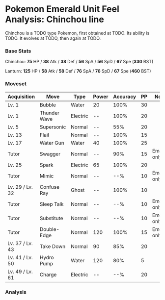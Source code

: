# Pokemon Emerald Unit Feel Analysis: Chinchou line

Chinchou is a TODO type Pokemon, first obtained at TODO. Its ability is TODO. It evolves at TODO, then again at TODO.

### Base Stats

Chinchou: **75** HP / **38** Atk / **38** Def / **56** SpA / **56** SpD / **67** Spe (**330** BST)

Lanturn: **125** HP / **58** Atk / **58** Def / **76** SpA / **76** SpD / **67** Spe (**460** BST)

### Moveset

|Acquisition    |Move        |Type    |Power|Accuracy|PP |Notes                    |
|---            |---         |---     |---  |---     |---|---                      |
|Lv. 1          |Bubble      |Water   |20   |100%    |30 |                         |
|Lv. 1          |Thunder Wave|Electric|--   |100%    |20 |                         |
|Lv. 5          |Supersonic  |Normal  |--   |55%     |20 |                         |
|Lv. 13         |Flail       |Normal  |--   |100%    |15 |                         |
|Lv. 17         |Water Gun   |Water   |40   |100%    |25 |                         |
|Tutor          |Swagger     |Normal  |--   |90%     |15 |Emerald only             |
|Lv. 25         |Spark       |Electric|65   |100%    |20 |                         |
|Tutor          |Mimic       |Normal  |--   |--%     |10 |Emerald only             |
|Lv. 29 / Lv. 32|Confuse Ray |Ghost   |--   |100%    |10 |                         |
|Tutor          |Sleep Talk  |Normal  |--   |--%     |10 |Emerald only             |
|Tutor          |Substitute  |Normal  |--   |--%     |10 |Emerald only             |
|Tutor          |Double-Edge |Normal  |120  |100%    |15 |Emerald only             |
|Lv. 37 / Lv. 43|Take Down   |Normal  |90   |85%     |20 |                         |
|Lv. 41 / Lv. 50|Hydro Pump  |Water   |120  |80%     |5  |                         |
|Lv. 49 / Lv. 61|Charge      |Electric|--   |--%     |20 |                         |

### Analysis